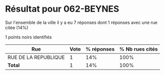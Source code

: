 # Résultat pour 062-BEYNES

Sur l'ensemble de la ville il y a eu 7 réponses dont 1 réponses avec une rue citée (14%)

1 points noirs identifiés

| Rue | Vote | % réponses | % Nb rues cités|
|-----|------|------------|----------------|
| RUE DE LA REPUBLIQUE | 1 | 14% | 100%|
| **Total** | 1 | 14% | 100%|
